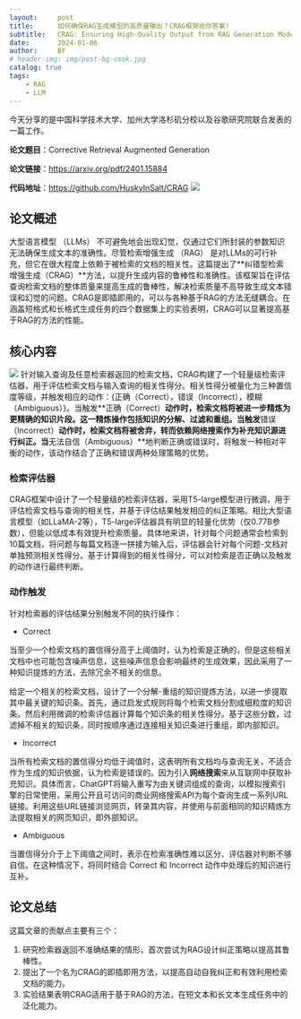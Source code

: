 ```yaml
---
layout:     post
title:      如何确保RAG生成模型的高质量输出？CRAG框架给你答案!
subtitle:   CRAG: Ensuring High-Quality Output from RAG Generation Models
date:       2024-01-06
author:     BY
# header-img: img/post-bg-cook.jpg
catalog: true
tags:
    - RAG
    - LLM
---
```


今天分享的是中国科学技术大学、加州大学洛杉矶分校以及谷歌研究院联合发表的一篇工作。

**论文题目**：Corrective Retrieval Augmented Generation

**论文链接**：https://arxiv.org/pdf/2401.15884

**代码地址**：https://github.com/HuskyInSalt/CRAG
![](https://files.mdnice.com/user/80675/ad8eb425-fef1-46e5-9c1f-13839786c45f.png)


## 论文概述
大型语言模型 （LLMs） 不可避免地会出现幻觉，仅通过它们所封装的参数知识无法确保生成文本的准确性。尽管检索增强生成 （RAG） 是对LLMs的可行补充，但它在很大程度上依赖于被检索的文档的相关性。这篇提出了**纠错型检索增强生成（CRAG）**方法，以提升生成内容的鲁棒性和准确性。该框架旨在评估查询检索文档的整体质量来提高生成的鲁棒性，解决检索质量不高导致生成文本错误和幻觉的问题。CRAG是即插即用的，可以与各种基于RAG的方法无缝耦合。在涵盖短格式和长格式生成任务的四个数据集上的实验表明，CRAG可以显著提高基于RAG的方法的性能。

## 核心内容


![](https://files.mdnice.com/user/80675/e435dd21-1b71-4117-a85a-5c9070762ff5.png)
针对输入查询及任意检索器返回的检索文档，CRAG构建了一个轻量级检索评估器，用于评估检索文档与输入查询的相关性得分。相关性得分被量化为三种置信度等级，并触发相应的动作：{正确（Correct），错误（Incorrect），模糊（Ambiguous）}。当触发**正确（Correct）**动作时，检索文档将被进一步精炼为更精确的知识片段。这一精炼操作包括知识的分解、过滤和重组。当触发**错误（Incorrect）**动作时，检索文档将被舍弃，转而依赖网络搜索作为补充知识源进行纠正。当**无法自信（Ambiguous）**地判断正确或错误时，将触发一种相对平衡的动作，该动作结合了正确和错误两种处理策略的优势。

### 检索评估器
CRAG框架中设计了一个轻量级的检索评估器，采用T5-large模型进行微调，用于评估检索文档与查询的相关性，并基于评估结果触发相应的纠正策略。相比大型语言模型（如LLaMA-2等），T5-large评估器具有明显的轻量化优势（仅0.77B参数），但能以低成本有效提升检索质量。具体地来讲，针对每个问题通常会检索到10篇文档，将问题与每篇文档逐一拼接为输入后，评估器会针对每个问题-文档对单独预测相关性得分。基于计算得到的相关性得分，可以对检索是否正确以及触发的动作进行最终判断。
### 动作触发
针对检索器的评估结果分别触发不同的执行操作：
- Correct

当至少一个检索文档的置信得分高于上阈值时，认为检索是正确的，但是这些相关文档中也可能包含噪声信息，这些噪声信息会影响最终的生成效果，因此采用了一种知识提炼的方法，去除冗余不相关的信息。

给定一个相关的检索文档，设计了一个分解-重组的知识提炼方法，以进一步提取其中最关键的知识条。首先，通过启发式规则将每个检索文档分割成细粒度的知识条。然后利用微调的检索评估器计算每个知识条的相关性得分。基于这些分数，过滤掉不相关的知识条，同时按顺序通过连接相关知识条进行重组，即内部知识。


- Incorrect

当所有检索文档的置信得分均低于阈值时，这表明所有文档均与查询无关，不适合作为生成的知识依据，认为检索是错误的。因为引入**网络搜索**来从互联网中获取补充知识。具体而言，ChatGPT将输入重写为由关键词组成的查询，以模拟搜索引擎的日常使用，采用公开且可访问的商业网络搜索API为每个查询生成一系列URL链接。利用这些URL链接浏览网页，转录其内容，并使用与前面相同的知识精炼方法提取相关的网页知识，即外部知识。

- Ambiguous

当置信得分介于上下阈值之间时，表示在检索准确性难以区分、评估器对判断不够自信。在这种情况下，将同时结合 Correct 和 Incorrect 动作中处理后的知识进行互补。


## 论文总结
这篇文章的贡献点主要有三个：
1. 研究检索器返回不准确结果的情形，首次尝试为RAG设计纠正策略以提高其鲁棒性。
2. 提出了一个名为CRAG的即插即用方法，以提高自动自我纠正和有效利用检索文档的能力。
3. 实验结果表明CRAG适用于基于RAG的方法，在短文本和长文本生成任务中的泛化能力。